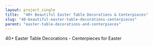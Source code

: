 ```yaml
---
layout: project_single
title:  "40+ Beautiful Easter Table Decorations & Centerpieces"
slug: "40-beautiful-easter-table-decorations-centerpieces"
parent: "easter-table-decorations-and-centerpieces"
---
```

40+ Easter Table Decorations - Centerpieces for Easter
